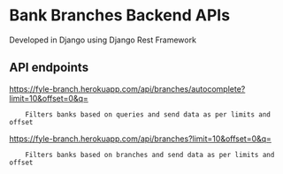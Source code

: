 # Bank Branches Backend APIs
Developed in Django using Django Rest Framework

## API endpoints

https://fyle-branch.herokuapp.com/api/branches/autocomplete?limit=10&offset=0&q=
```
    Filters banks based on queries and send data as per limits and offset
```
https://fyle-branch.herokuapp.com/api/branches?limit=10&offset=0&q= 

```
    Filters banks based on branches and send data as per limits and offset
```


